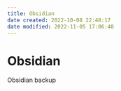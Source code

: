 ```yaml
---
title: Obsidian
date created: 2022-10-08 22:48:17
date modified: 2022-11-05 17:06:48
---
```


# Obsidian

Obsidian backup
